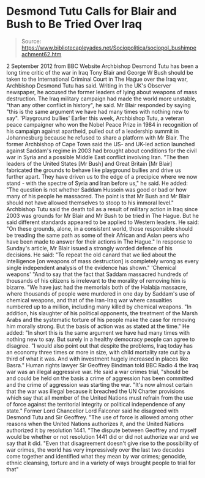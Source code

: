 # Desmond Tutu Calls for Blair and Bush to Be Tried Over Iraq

> Source: https://www.bibliotecapleyades.net/Sociopolitica/sociopol_bushimpeachment62.htm

2 September 2012
from
BBC
Website
Archbishop Desmond
Tutu
has been a long time critic of the war in Iraq
Tony Blair and
George W Bush should be taken to
the International Criminal Court in The Hague over the Iraq war,
Archbishop Desmond Tutu has said.
Writing in the UK's Observer
newspaper, he accused the former leaders of lying about weapons of mass
destruction.
The Iraq military campaign had made the world
more unstable,
"than any other conflict in history", he
said.
Mr Blair responded by saying
"this is the same argument we have had many
times with nothing new to say".
'Playground bullies'
Earlier this week, Archbishop Tutu, a veteran
peace campaigner who won the Nobel Peace Prize in 1984 in recognition of his
campaign against apartheid, pulled out of a leadership summit in
Johannesburg because he refused to share a platform with Mr Blair.
The former Archbishop of Cape Town said the US-
and UK-led action launched against Saddam's regime in 2003 had brought about
conditions for the civil war in Syria and a possible Middle East conflict
involving Iran.
"The then leaders of the United States [Mr
Bush] and Great Britain [Mr Blair] fabricated the grounds to behave like
playground bullies and drive us further apart. They have driven us to
the edge of a precipice where we now stand - with the spectre of Syria
and Iran before us," he said.
He added:
"The question is not whether Saddam Hussein
was good or bad or how many of his people he massacred. The point is
that Mr Bush and Mr Blair should not have allowed themselves to stoop to
his immoral level."
Archbishop Tutu said the death toll as a result
of military action in Iraq since 2003 was grounds for Mr Blair and Mr Bush
to be tried in The Hague. But he said different standards appeared to be
applied to Western leaders.
He said:
"On these grounds, alone, in a consistent
world, those responsible should be treading the same path as some of
their African and Asian peers who have been made to answer for their
actions in The Hague."
In response to Sunday's article, Mr Blair issued
a strongly worded defence of his decisions.
He said:
"To repeat the old canard that we lied about
the intelligence [on weapons of mass destruction] is completely wrong as
every single independent analysis of the evidence has shown."
'Chemical weapons'
"And to say that the fact that Saddam
massacred hundreds of thousands of his citizens is irrelevant to the
morality of removing him is bizarre.
"We have just had the memorials both of the
Halabja massacre, where thousands of people were murdered in one day by
Saddam's use of chemical weapons, and that of the Iran-Iraq war where
casualties numbered up to a million, including many killed by chemical
weapons.
"In addition, his slaughter of his political
opponents, the treatment of the Marsh Arabs and the systematic torture
of his people make the case for removing him morally strong. But the
basis of action was as stated at the time."
He added:
"In short this is the same argument we have
had many times with nothing new to say. But surely in a healthy
democracy people can agree to disagree.
"I would also point out that despite the
problems, Iraq today has an economy three times or more in size, with
child mortality rate cut by a third of what it was. And with investment
hugely increased in places like Basra."
Human rights lawyer Sir Geoffrey Bindman
told BBC Radio 4 the Iraq war was an illegal aggressive war.
He said a war crimes trial,
"should be and could be held on the basis a
crime of aggression has been committed and the crime of aggression was
starting the war.
"It's now almost certain that the war was
illegal because it breached the UN Charter provisions which say that all
member of the United Nations must refrain from the use of force against
the territorial integrity or political independence of any state."
Former Lord Chancellor Lord Falconer said
he disagreed with Desmond Tutu and Sir Geoffrey.
"The use of force is allowed among other
reasons when the United Nations authorizes it, and
the United Nations
authorized it by
resolution 1441.
"The dispute between Geoffrey and myself
would be whether or not resolution 1441 did or did not authorize war and
we say that it did.
"Even that disagreement doesn't give rise to
the possibility of war crimes, the world has very impressively over the
last two decades come together and identified what they mean by war
crimes; genocide, ethnic cleansing, torture and in a variety of ways
brought people to trial for that"
